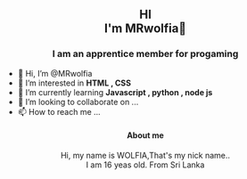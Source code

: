 <h2 align="center">HI<br>I'm MRwolfia💞️ </h1>
<h3 align="center">I am an apprentice member for progaming</h3>




- 👋 Hi, I’m @MRwolfia
- 👀 I’m interested in **HTML , CSS**
- 🌱 I’m currently learning **Javascript , python , node js**
- 💞️ I’m looking to collaborate on ...
- 📫 How to reach me ...


<h4 align="center">About me</h4>
<p align="center">
Hi, my name is WOLFIA,That's my nick name.. <br>I am 16 yeas old. From Sri Lanka


</p>


<!---
MRwolfia/MRwolfia is a ✨ special ✨ repository because its `README.md` (this file) appears on your GitHub profile.
You can click the Preview link to take a look at your changes.
--->

